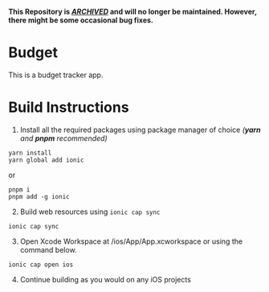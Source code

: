 **This Repository is <ins>*ARCHIVED*</ins> and will no longer be maintained. However, there might be some occasional bug fixes.**

# Budget
This is a budget tracker app.

# Build Instructions
1. Install all the required packages using package manager of choice *(**yarn** and **pnpm** recommended)*

```
yarn install
yarn global add ionic
```
or 
```
pnpm i
pnpm add -g ionic
```

2. Build web resources using `ionic cap sync`

```
ionic cap sync
```

3. Open Xcode Workspace at /ios/App/App.xcworkspace or using the command below.

```
ionic cap open ios
```

4. Continue building as you would on any iOS projects
